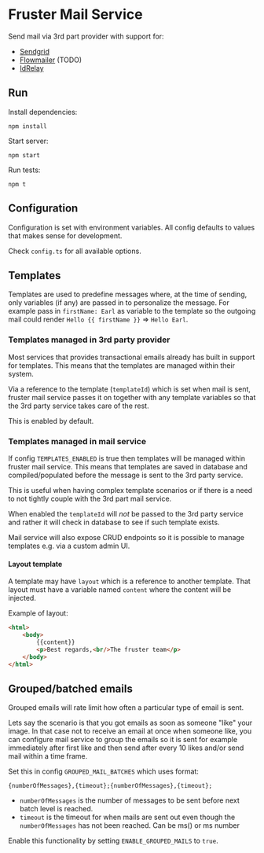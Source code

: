 # Fruster Mail Service

Send mail via 3rd part provider with support for:

- [Sendgrid](https://sendgrid.com)
- [Flowmailer](https://flowmailer.com/) (TODO)
- [IdRelay](https://www.idrelay.com/)

## Run

Install dependencies:

    npm install

Start server:

    npm start

Run tests:

	npm t

## Configuration

Configuration is set with environment variables. All config defaults to values that makes sense for development.

Check `config.ts` for all available options.

## Templates

Templates are used to predefine messages where, at the time of sending, only variables (if any) are
passed in to personalize the message. For example pass in `firstName: Earl` as variable to the
template so the outgoing mail could render `Hello {{ firstName }}` => `Hello Earl`.

### Templates managed in 3rd party provider

Most services that provides transactional emails already has built in support for templates. This means
that the templates are managed within their system.

Via a reference to the template (`templateId`) which is set when mail is sent, fruster mail service passes
it on together with any template variables so that the 3rd party service takes care of the rest.

This is enabled by default.

### Templates managed in mail service

If config `TEMPLATES_ENABLED` is true then templates will be managed within fruster mail service. This means that
templates are saved in database and compiled/populated before the message is sent to the 3rd party service.

This is useful when having complex template scenarios or if there is a need to not tightly couple with
the 3rd part mail service.

When enabled the `templateId` will _not_ be passed to the 3rd party service and rather it will check in
database to see if such template exists.

Mail service will also expose CRUD endpoints so it is possible to manage templates e.g. via a custom admin UI.

#### Layout template

A template may have `layout` which is a reference to another template. That layout must have a variable named
`content` where the content will be injected.

Example of layout:

```html
<html>
	<body>
		{{content}}
		<p>Best regards,<br/>The fruster team</p>
	</body>
</html>
```


## Grouped/batched emails

Grouped emails will rate limit how often a particular type of email is sent.

Lets say the scenario is that you got emails as soon as someone "like" your image. In that
case not to receive an email at once when someone like, you can configure mail service to group
the emails so it is sent for example immediately after first like and then send after every 10 likes
and/or send mail within a time frame.

Set this in config `GROUPED_MAIL_BATCHES` which uses format:

```
{numberOfMessages},{timeout};{numberOfMessages},{timeout};
```

* `numberOfMessages` is the number of messages to be sent before next batch level is reached.
* `timeout` is the timeout for when mails are sent out even though the `numberOfMessages` has not been reached. Can be ms() or ms number

Enable this functionality by setting `ENABLE_GROUPED_MAILS` to `true`.
